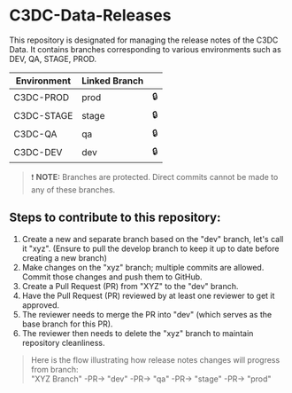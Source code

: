 # C3DC-Data-Releases

This repository is designated for managing the release notes of the C3DC Data. It contains branches corresponding to various environments such as DEV, QA, STAGE, PROD.

| Environment | Linked Branch |  |
|-------------|---------------|--|
| C3DC-PROD    | prod          |🔒|
| C3DC-STAGE   | stage         |🔒|
| C3DC-QA      | qa            |🔒|
| C3DC-DEV     | dev           |🔒|

> ❗ **NOTE:** Branches are protected. Direct commits cannot be made to any of these branches.

## Steps to contribute to this repository:

1. Create a new and separate branch based on the "dev" branch, let's call it "xyz". (Ensure to pull the develop branch to keep it up to date before creating a new branch)
2. Make changes on the "xyz" branch; multiple commits are allowed. Commit those changes and push them to GitHub.
3. Create a Pull Request (PR) from "XYZ" to the "dev" branch.
4. Have the Pull Request (PR) reviewed by at least one reviewer to get it approved.
5. The reviewer needs to merge the PR into "dev" (which serves as the base branch for this PR).
6. The reviewer then needs to delete the "xyz" branch to maintain repository cleanliness.

> Here is the flow illustrating how release notes changes will progress from branch: <br />
"XYZ Branch" -PR-> "dev" -PR-> "qa" -PR-> "stage" -PR-> "prod"
